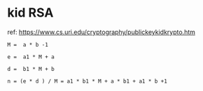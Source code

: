 # kid RSA

ref: https://www.cs.uri.edu/cryptography/publickeykidkrypto.htm


```
M =  a * b -1

e =  a1 * M + a

d =  b1 * M + b

n = (e * d ) / M = a1 * b1 * M + a * b1 + a1 * b +1
```


